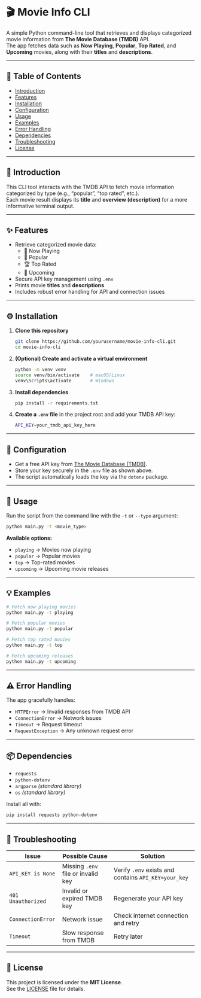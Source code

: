 # 🎬 Movie Info CLI

A simple Python command-line tool that retrieves and displays categorized movie information from **The Movie Database (TMDB)** API.  
The app fetches data such as **Now Playing**, **Popular**, **Top Rated**, and **Upcoming** movies, along with their **titles** and **descriptions**.

---

## 🧭 Table of Contents

- [Introduction](#introduction)
- [Features](#features)
- [Installation](#installation)
- [Configuration](#configuration)
- [Usage](#usage)
- [Examples](#examples)
- [Error Handling](#error-handling)
- [Dependencies](#dependencies)
- [Troubleshooting](#troubleshooting)
- [License](#license)

---

## 📖 Introduction

This CLI tool interacts with the TMDB API to fetch movie information categorized by type (e.g., “popular”, “top rated”, etc.).  
Each movie result displays its **title** and **overview (description)** for a more informative terminal output.

---

## ✨ Features

- Retrieve categorized movie data:
  - 🎥 Now Playing
  - 🌟 Popular
  - 🏆 Top Rated
  - 🚀 Upcoming
- Secure API key management using `.env`
- Prints movie **titles** and **descriptions**
- Includes robust error handling for API and connection issues

---

## ⚙️ Installation

1. **Clone this repository**
   ```bash
   git clone https://github.com/yourusername/movie-info-cli.git
   cd movie-info-cli
   ```

2. **(Optional) Create and activate a virtual environment**
   ```bash
   python -m venv venv
   source venv/bin/activate    # macOS/Linux
   venv\Scripts\activate       # Windows
   ```

3. **Install dependencies**
   ```bash
   pip install -r requirements.txt
   ```

4. **Create a `.env` file** in the project root and add your TMDB API key:
   ```bash
   API_KEY=your_tmdb_api_key_here
   ```

---

## 🔧 Configuration

- Get a free API key from [The Movie Database (TMDB)](https://developer.themoviedb.org/reference/intro/getting-started).
- Store your key securely in the `.env` file as shown above.
- The script automatically loads the key via the `dotenv` package.

---

## 🚀 Usage

Run the script from the command line with the `-t` or `--type` argument:

```bash
python main.py -t <movie_type>
```

**Available options:**
- `playing` → Movies now playing  
- `popular` → Popular movies  
- `top` → Top-rated movies  
- `upcoming` → Upcoming movie releases  

---

## 💡 Examples

```bash
# Fetch now playing movies
python main.py -t playing

# Fetch popular movies
python main.py -t popular

# Fetch top rated movies
python main.py -t top

# Fetch upcoming releases
python main.py -t upcoming
```

---

## ⚠️ Error Handling

The app gracefully handles:
- `HTTPError` → Invalid responses from TMDB API  
- `ConnectionError` → Network issues  
- `Timeout` → Request timeout  
- `RequestException` → Any unknown request error  

---

## 📦 Dependencies

- `requests`
- `python-dotenv`
- `argparse` *(standard library)*
- `os` *(standard library)*

Install all with:
```bash
pip install requests python-dotenv
```

---

## 🧰 Troubleshooting

| Issue | Possible Cause | Solution |
|-------|----------------|-----------|
| `API_KEY is None` | Missing `.env` file or invalid key | Verify `.env` exists and contains `API_KEY=your_key` |
| `401 Unauthorized` | Invalid or expired TMDB key | Regenerate your API key |
| `ConnectionError` | Network issue | Check internet connection and retry |
| `Timeout` | Slow response from TMDB | Retry later |

---

## 🪪 License

This project is licensed under the **MIT License**.  
See the [LICENSE](LICENSE) file for details.
